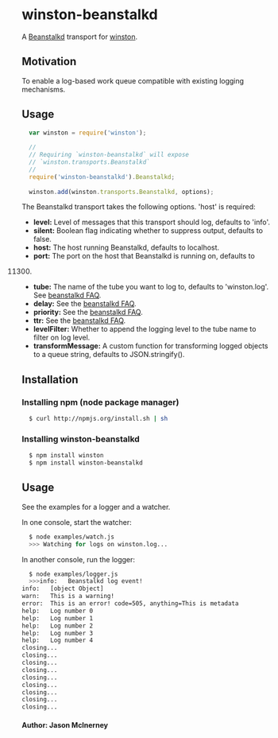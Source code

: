 # winston-beanstalkd
A [Beanstalkd][0] transport for [winston][0].

## Motivation
To enable a log-based work queue compatible with existing logging mechanisms.

## Usage
``` js
  var winston = require('winston');
  
  //
  // Requiring `winston-beanstalkd` will expose 
  // `winston.transports.Beanstalkd`
  //
  require('winston-beanstalkd').Beanstalkd;
  
  winston.add(winston.transports.Beanstalkd, options);
```

The Beanstalkd transport takes the following options. 'host' is required:

* __level:__ Level of messages that this transport should log, defaults to
'info'.
* __silent:__ Boolean flag indicating whether to suppress output, defaults to
false.
* __host:__ The host running Beanstalkd, defaults to localhost.
* __port:__ The port on the host that Beanstalkd is running on, defaults to
11300.
* __tube:__ The name of the tube you want to log to, defaults to 'winston.log'. See [beanstalkd FAQ][2].
* __delay:__ See the [beanstalkd FAQ][2].
* __priority:__ See the [beanstalkd FAQ][2].
* __ttr:__ See the [beanstalkd FAQ][2].
* __levelFilter:__ Whether to append the logging level to the tube name to filter on log level.
* __transformMessage:__ A custom function for transforming logged objects to a queue string, defaults to JSON.stringify().

## Installation

### Installing npm (node package manager)

``` bash
  $ curl http://npmjs.org/install.sh | sh
```

### Installing winston-beanstalkd

``` bash
  $ npm install winston
  $ npm install winston-beanstalkd
```

## Usage

See the examples for a logger and a watcher.

In one console, start the watcher:
```bash
  $ node examples/watch.js
  >>> Watching for logs on winston.log...
```

In another console, run the logger:
```bash
  $ node examples/logger.js
  >>>info:   Beanstalkd log event!
info:   [object Object]
warn:   This is a warning!
error:  This is an error! code=505, anything=This is metadata
help:   Log number 0
help:   Log number 1
help:   Log number 2
help:   Log number 3
help:   Log number 4
closing...
closing...
closing...
closing...
closing...
closing...
closing...
closing...
closing...
```

#### Author: Jason McInerney

[0]: https://github.com/kr/beanstalkd
[1]: https://github.com/flatiron/winston
[2]: https://github.com/kr/beanstalkd/wiki/faq
